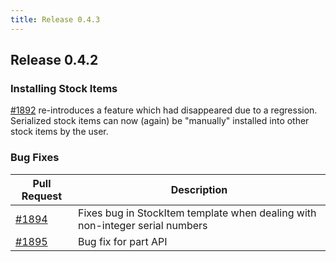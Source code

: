 ```yaml
---
title: Release 0.4.3
---
```


## Release 0.4.2

### Installing Stock Items

[#1892](https://github.com/inventree/InvenTree/pull/1892) re-introduces a feature which had disappeared due to a regression. Serialized stock items can now (again) be "manually" installed into other stock items by the user.

### Bug Fixes

| Pull Request | Description |
| --- | --- |
| [#1894](https://github.com/inventree/InvenTree/pull/1894) | Fixes bug in StockItem template when dealing with non-integer serial numbers |
| [#1895](https://github.com/inventree/InvenTree/pull/1895) | Bug fix for part API |
